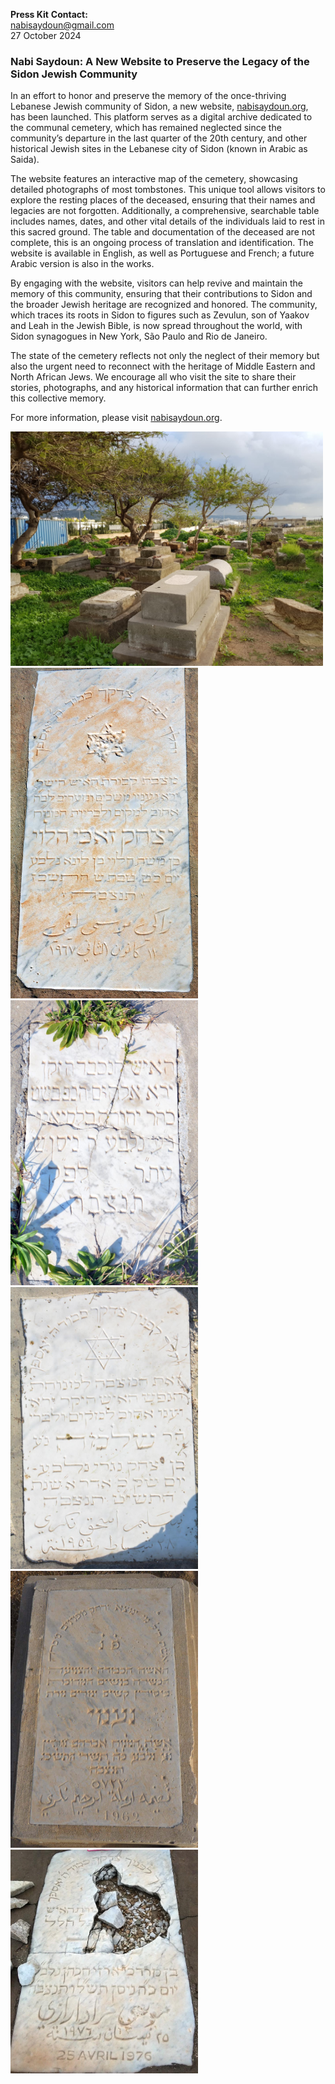 **Press Kit**
**Contact:**  
nabisaydoun@gmail.com  
27 October 2024  

### Nabi Saydoun: A New Website to Preserve the Legacy of the Sidon Jewish Community

In an effort to honor and preserve the memory of the once-thriving Lebanese Jewish community of Sidon, a new website, [nabisaydoun.org](http://nabisaydoun.org), has been launched. This platform serves as a digital archive dedicated to the communal cemetery, which has remained neglected since the community’s departure in the last quarter of the 20th century, and other historical Jewish sites in the Lebanese city of Sidon (known in Arabic as Saida).


The website features an interactive map of the cemetery, showcasing detailed photographs of most tombstones. This unique tool allows visitors to explore the resting places of the deceased, ensuring that their names and legacies are not forgotten. Additionally, a comprehensive, searchable table includes names, dates, and other vital details of the individuals laid to rest in this sacred ground. The table and documentation of the deceased are not complete, this is an ongoing process of translation and identification. The website is available in English, as well as Portuguese and French; a future Arabic version is also in the works.


By engaging with the website, visitors can help revive and maintain the memory of this community, ensuring that their contributions to Sidon and the broader Jewish heritage are recognized and honored. The community, which traces its roots in Sidon to figures such as Zevulun, son of Yaakov and Leah in the Jewish Bible, is now spread throughout the world, with Sidon synagogues in New York, São Paulo and Rio de Janeiro. 


The state of the cemetery reflects not only the neglect of their memory but also the urgent need to reconnect with the heritage of Middle Eastern and North African Jews. We encourage all who visit the site to share their stories, photographs, and any historical information that can further enrich this collective memory.


For more information, please visit [nabisaydoun.org](http://nabisaydoun.org).
<div class= flex>
<img src="cemetery-december2018.JPG" alt="" width="500"/>
  
<img src="20181014_090122.jpg" alt="" width="300"/>
<img src="615.jpg" alt="" width="300"/>
<img src="61_recortado.png" alt="" width="300"/>
<img src="644.jpg" alt="" width="300"/>


<img src="805.jpg" alt="" width="300"/>
<img src="A5.JPG" alt="" width="300"/>
<img src="C63.jpg" alt="" width="300"/>

</div>
